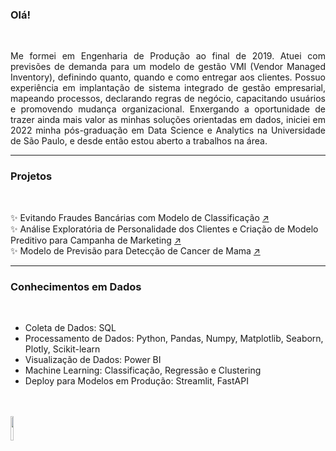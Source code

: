 ### Olá!

<div style="text-align: justify;"><br> 
    
Me formei em Engenharia de Produção ao final de 2019. Atuei com previsões de demanda para um modelo de gestão VMI (Vendor Managed Inventory), definindo quanto, quando e como entregar aos clientes. Possuo experiência em implantação de sistema integrado de gestão empresarial, mapeando processos, declarando regras de negócio, capacitando usuários e promovendo mudança organizacional. Enxergando a oportunidade de trazer ainda mais valor as minhas soluções orientadas em dados, iniciei em 2022 minha pós-graduação em Data Science e Analytics na Universidade de São Paulo, e desde então estou aberto a trabalhos na área.

</div>

<hr>

### Projetos

<br>

✨ Evitando Fraudes Bancárias com Modelo de Classificação [↗️](https://github.com/MarioLisboaJr/fraud_detect) <br>
✨ Análise Exploratória de Personalidade dos Clientes e Criação de Modelo Preditivo para Campanha de Marketing [↗️](https://github.com/MarioLisboaJr/customer_personality_analysis) <br>
✨ Modelo de Previsão para Detecção de Cancer de Mama [↗️](https://github.com/MarioLisboaJr/predict_cancer)

<hr>

### Conhecimentos em Dados

<br>

- Coleta de Dados: SQL <br>
- Processamento de Dados: Python, Pandas, Numpy, Matplotlib, Seaborn, Plotly, Scikit-learn <br>
- Visualização de Dados: Power BI <br>
- Machine Learning: Classificação, Regressão e Clustering <br> 
- Deploy para Modelos em Produção: Streamlit, FastAPI <br>

<br>
<br>

<div style="text-align: left;">
    <a href="https://www.linkedin.com/in/mario-lisboa/">
        <img src="https://img.shields.io/badge/LinkedIn-0077B5?style=for-the-badge&logo=linkedin&logoColor=white" width=10%>
    </a> 
</div>        
